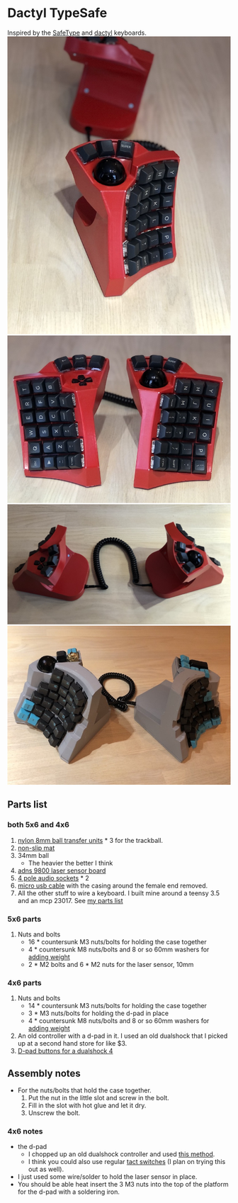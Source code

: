 # Dactyl TypeSafe
Inspired by the [SafeType](https://safetype.com/index.php) and [dactyl](https://github.com/adereth/dactyl-keyboard) keyboards.
![right](things/4x6/typesafe-right.jpg)
![both](things/4x6/typesafe-both.jpg)
![top](things/4x6/typesafe-top.jpg)
![big](things/5x6/typesafe-both.jpeg)

## Parts list
### both 5x6 and 4x6
1. [nylon 8mm ball transfer units](https://www.aliexpress.com/item/32839736943.html) * 3 for the trackball.
2. [non-slip mat](https://www.amazon.com/ROOS-Self-Stick-Anti-Skid-Furniture-Protectors/dp/B01K7JFXAA)
3. 34mm ball
    - The heavier the better I think
3. [adns 9800 laser sensor board](https://www.tindie.com/products/jkicklighter/adns-9800-laser-motion-sensor/)
4. [4 pole audio sockets](https://www.aliexpress.com/item/4000105730426.html) * 2
5. [micro usb cable](https://www.amazon.com/UGREEN-Adapter-Samsung-Controller-Android/dp/B00N9S9Z0G) with the casing around the female end removed.
6. All the other stuff to wire a keyboard. I built mine around a teensy 3.5 and an mcp 23017. See [my parts list](teensy3#parts-list)

### 5x6 parts
1. Nuts and bolts
    - 16 * countersunk M3 nuts/bolts for holding the case together
    - 4 * countersunk M8 nuts/bolts and 8 or so 60mm washers for [adding weight](things/5x6/weight.jpg)
    - 2 * M2 bolts and 6 * M2 nuts for the laser sensor, 10mm

### 4x6 parts
1. Nuts and bolts
    - 14 * countersunk M3 nuts/bolts for holding the case together
    - 3 * M3 nuts/bolts for holding the d-pad in place
    - 4 * countersunk M8 nuts/bolts and 8 or so 60mm washers for [adding weight](things/5x6/weight.jpg)
2. An old controller with a d-pad in it. I used an old dualshock that I picked up at a second hand store for like $3.
3. [D-pad buttons for a dualshock 4](https://www.aliexpress.com/item/32952683815.html)

## Assembly notes
- For the nuts/bolts that hold the case together.
    1. Put the nut in the little slot and screw in the bolt.
    2. Fill in the slot with hot glue and let it dry.
    3. Unscrew the bolt.
### 4x6 notes
- the d-pad
    - I chopped up an old dualshock controller and used [this method](https://learn.adafruit.com/super-game-pi/prep-button-pcbs).
    - I think you could also use regular [tact switches](https://www.aliexpress.com/item/1058764733.html) (I plan on trying this out as well).
- I just used some wire/solder to hold the laser sensor in place.
- You should be able heat insert the 3 M3 nuts into the top of the platform for the d-pad with a soldering iron.
